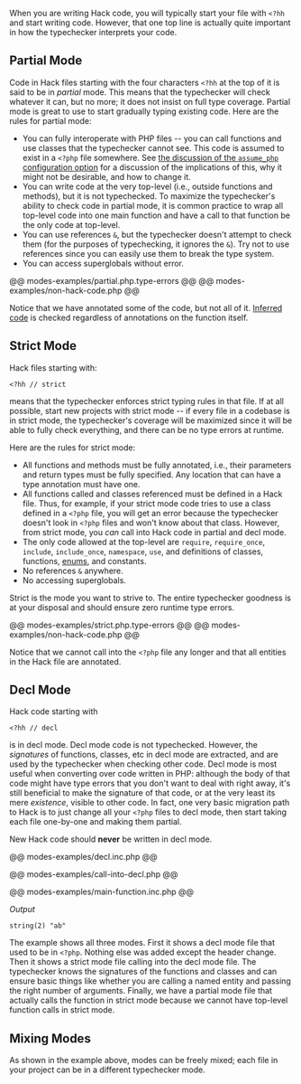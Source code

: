 When you are writing Hack code, you will typically start your file with `<?hh` and start writing code. However, that one top line is actually quite important in how the typechecker interprets your code.

## Partial Mode

Code in Hack files starting with the four characters `<?hh` at the top of it is said to be in *partial* mode. This means that the typechecker will check whatever it can, but no more; it does not insist on full type coverage. Partial mode is great to use to start gradually typing existing code. Here are the rules for partial mode:

- You can fully interoperate with PHP files -- you can call functions and use classes that the typechecker cannot see. This code is assumed to exist in a `<?php` file somewhere. See [the discussion of the `assume_php` configuration option](setup.md#common-configuration-options__assume_php) for a discussion of the implications of this, why it might not be desirable, and how to change it.
- You can write code at the very top-level (i.e., outside functions and methods), but it is not typechecked. To maximize the typechecker's ability to check code in partial mode, it is common practice to wrap all top-level code into one main function and have a call to that function be the only code at top-level.
- You can use references `&`, but the typechecker doesn't attempt to check them (for the purposes of typechecking, it ignores the `&`). Try not to use references since you can easily use them to break the type system.
- You can access superglobals without error.

@@ modes-examples/partial.php.type-errors @@
@@ modes-examples/non-hack-code.php @@

Notice that we have annotated some of the code, but not all of it. [Inferred code](../types/inference.md) is checked regardless of annotations on the function itself.

## Strict Mode

Hack files starting with:

```
<?hh // strict
```

means that the typechecker enforces strict typing rules in that file. If at all possible, start new projects with strict mode -- if every file in a codebase is in strict mode, the typechecker's coverage will be maximized since it will be able to fully check everything, and there can be no type errors at runtime.

Here are the rules for strict mode:

- All functions and methods must be fully annotated, i.e., their parameters and return types must be fully specified. Any location that can have a type annotation must have one.
- All functions called and classes referenced must be defined in a Hack file. Thus, for example, if your strict mode code tries to use a class defined in a `<?php` file, you will get an error because the typechecker doesn't look in `<?php` files and won't know about that class. However, from strict mode, you *can* call into Hack code in partial and decl mode.
- The only code allowed at the top-level are `require`, `require_once`, `include`, `include_once`, `namespace`, `use`, and definitions of classes, functions, [enums](/hack/enums/introduction), and constants.
- No references `&` anywhere.
- No accessing superglobals.

Strict is the mode you want to strive to. The entire typechecker goodness is at your disposal and should ensure zero runtime type errors.

@@ modes-examples/strict.php.type-errors @@
@@ modes-examples/non-hack-code.php @@

Notice that we cannot call into the `<?php` file any longer and that all entities in the Hack file are annotated.

## Decl Mode

Hack code starting with

```
<?hh // decl
```

is in decl mode. Decl mode code is not typechecked. However, the *signatures* of functions, classes, etc in decl mode are extracted, and are used by the typechecker when checking other code. Decl mode is most useful when converting over code written in PHP: although the body of that code might have type errors that you don't want to deal with right away, it's still beneficial to make the signature of that code, or at the very least its mere *existence*, visible to other code. In fact, one very basic migration path to Hack is to just change all your `<?php` files to decl mode, then start taking each file one-by-one and making them partial.

New Hack code should **never** be written in decl mode.

@@ modes-examples/decl.inc.php @@

@@ modes-examples/call-into-decl.php @@

@@ modes-examples/main-function.inc.php @@

*Output*

```
string(2) "ab"
```

The example shows all three modes. First it shows a decl mode file that used to be in `<?php`. Nothing else was added except the header change. Then it shows a strict mode file calling into the decl mode file. The typechecker knows the signatures of the functions and classes and can ensure basic things like whether you are calling a named entity and passing the right number of arguments. Finally, we have a partial mode file that actually calls the function in strict mode because we cannot have top-level function calls in strict mode.

## Mixing Modes

As shown in the example above, modes can be freely mixed; each file in your project can be in a different typechecker mode.
